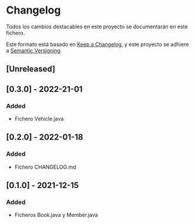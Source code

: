 # Changelog

Todos los cambios destacables en este proyecto se documentarán en este fichero.

Este formato está basado en [Keep a Changelog](https://keepachangelog.com/en/1.0.0/), y este proyecto se adhiere a [Semantic Versioning](https://semver.org/spec/v2.0.0.html).

## [Unreleased]

## [0.3.0] - 2022-21-01

### Added

- Fichero Vehicle.java

## [0.2.0] - 2022-01-18

### Added

- Fichero CHANGELOG.md

## [0.1.0] - 2021-12-15

### Added

- Ficheros Book.java y Member.java